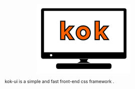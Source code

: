 <p align="center"><img src="logo.png"/></p>

kok-ui is a simple and fast front-end css framework .

